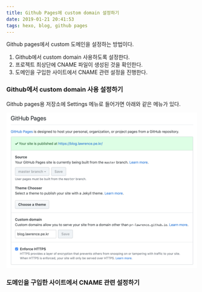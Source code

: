 ```yaml
---
title: Github Pages에 custom domain 설정하기
date: 2019-01-21 20:41:53
tags: hexo, blog, github pages
---
```


Github pages에서 custom 도메인을 설정하는 방법이다.

1. Github에서 custom domain 사용하도록 설정한다.
2. 프로젝트 최상단에 CNAME 파일이 생성된 것을 확인한다.
3. 도메인을 구입한 사이트에서 CNAME 관련 설정을 진행한다.

### Github에서 custom domain 사용 설정하기

Github pages용 저장소에 Settings 메뉴로 들어가면 아래와 같은 메뉴가 있다.

![](settings-custom-domain/github-settings.png)

### 도메인을 구입한 사이트에서 CNAME 관련 설정하기
